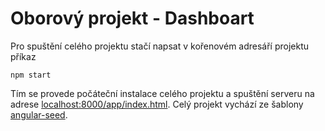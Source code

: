 # Oborový projekt - Dashboart

Pro spuštění celého projektu stačí napsat v kořenovém adresáří projektu příkaz

```
npm start
```

Tím se provede počáteční instalace celého projektu a spuštění serveru na adrese
[localhost:8000/app/index.html](http://localhost:8000/app/index.html). Celý
projekt vychází ze šablony [angular-seed](https://github.com/angular/angular-seed).
